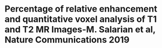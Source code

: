 # Percentage of relative enhancement and quantitative voxel analysis of T1 and T2 MR Images-M. Salarian et al, Nature Communications 2019
